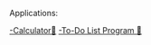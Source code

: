 Applications:

[-Calculator🧮](https://github.com/LyudmilLilov/Applications/tree/main/Calculator)
[-To-Do List Program 📝](https://github.com/LyudmilLilov/Applications/tree/main/To-Do%20List%20Program)
